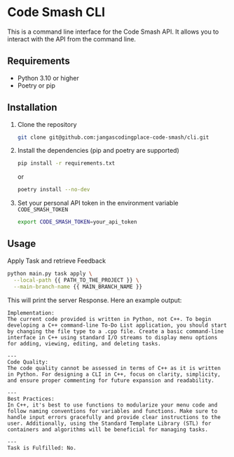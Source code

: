 # Code Smash CLI

This is a command line interface for the Code Smash API.
It allows you to interact with the API from the command line.

## Requirements
- Python 3.10 or higher
- Poetry or pip

## Installation
1. Clone the repository
    ```bash
    git clone git@github.com:jangascodingplace-code-smash/cli.git
    ```
2. Install the dependencies (pip and poetry are supported)
    ```bash
    pip install -r requirements.txt
    ```
    or
    ```bash
    poetry install --no-dev
    ```
3. Set your personal API token in the environment variable `CODE_SMASH_TOKEN`
    ```bash
    export CODE_SMASH_TOKEN=your_api_token
    ```

## Usage

Apply Task and retrieve Feedback
```bash
python main.py task apply \
  --local-path {{ PATH_TO_THE_PROJECT }} \
  --main-branch-name {{ MAIN_BRANCH_NAME }}
```

This will print the server Response. Here an example output:

```text
Implementation:
The current code provided is written in Python, not C++. To begin developing a C++ command-line To-Do List application, you should start by changing the file type to a .cpp file. Create a basic command-line interface in C++ using standard I/O streams to display menu options for adding, viewing, editing, and deleting tasks.

---
Code Quality:
The code quality cannot be assessed in terms of C++ as it is written in Python. For designing a CLI in C++, focus on clarity, simplicity, and ensure proper commenting for future expansion and readability.

---
Best Practices:
In C++, it's best to use functions to modularize your menu code and follow naming conventions for variables and functions. Make sure to handle input errors gracefully and provide clear instructions to the user. Additionally, using the Standard Template Library (STL) for containers and algorithms will be beneficial for managing tasks.

---
Task is Fulfilled: No.
```
